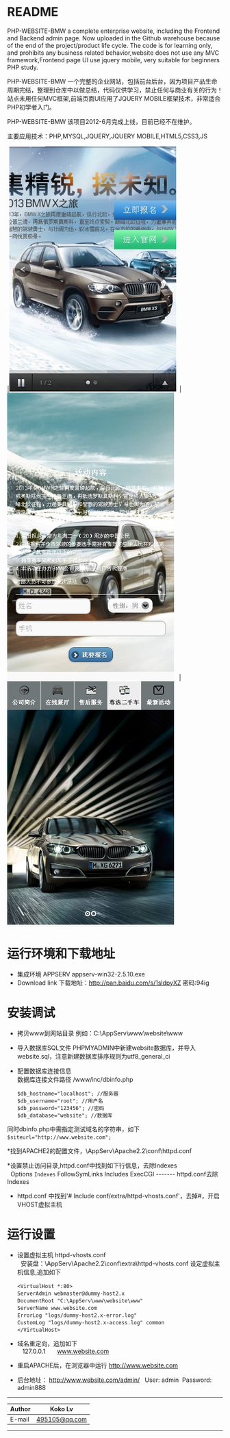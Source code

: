 README
===========================
PHP-WEBSITE-BMW a complete enterprise website, including the Frontend and Backend admin page.  Now uploaded in the Github warehouse because of the end of the project/product life cycle. The code is for learning only, and prohibits any business related behavior,website does not use any MVC framework,Frontend page UI use jquery mobile, very suitable for beginners PHP study.

PHP-WEBSITE-BMW 一个完整的企业网站，包括前台后台，因为项目产品生命周期完结，整理到仓库中以做总结，代码仅供学习，禁止任何与商业有关的行为！
站点未用任何MVC框架,前端页面UI应用了JQUERY MOBILE框架技术，非常适合PHP初学者入门。  

PHP-WEBSITE-BMW 该项目2012-6月完成上线，目前已经不在维护。  

主要应用技术：PHP,MYSQL,JQUERY,JQUERY MOBILE,HTML5,CSS3,JS

|![](https://github.com/Kokolpb/PHP-WEBSITE-BMW/blob/master/1.jpg)  |![](https://github.com/Kokolpb/PHP-WEBSITE-BMW/blob/master/2.jpg)   |![](https://github.com/Kokolpb/PHP-WEBSITE-BMW/blob/master/3.jpg)   


运行环境和下载地址 
===========================
 * 集成环境 APPSERV appserv-win32-2.5.10.exe
 * Download link 下载地址：http://pan.baidu.com/s/1sldpyXZ  密码:94ig

安装调试
===========================
 * 拷贝www到网站目录 例如：C:\AppServ\www\website\www  

 * 导入数据库SQL文件 PHPMYADMIN中新建website数据库，并导入website.sql，注意新建数据库排序规则为utf8_general_ci 
 
 * 配置数据库连接信息  
	 数据库连接文件路径 /www/inc/dbinfo.php  
 
 	`$db_hostname="localhost"; //服务器  `  
	`$db_username="root"; //用户名  `  
	`$db_password="123456"; //密码  `  
	`$db_database="website"; //数据库  `  
  
  同时dbinfo.php中需指定测试域名的字符串，如下  
	`$siteurl="http://www.website.com";`

 *找到APACHE2的配置文件，\AppServ\Apache2.2\conf\httpd.conf   
 
 *设置禁止访问目录,httpd.conf中找到如下行信息，去除Indexes  
	   Options `Indexes` FollowSymLinks Includes ExecCGI ------- httpd.conf去除 Indexes  
	
 * httpd.conf 中找到'# Include conf/extra/httpd-vhosts.conf'，去掉#，开启VHOST虚拟主机  
       
   
运行设置
=========================== 
 
 * 设置虚拟主机 httpd-vhosts.conf  
	   安装盘：\AppServ\Apache2.2\conf\extra\httpd-vhosts.conf 设定虚拟主机信息,追加如下  
 
	`<VirtualHost *:80> `   
		`ServerAdmin webmaster@dummy-host2.x  `  
		`DocumentRoot "C:\AppServ\www\website\www"  `  
		`ServerName www.website.com  `  
		`ErrorLog "logs/dummy-host2.x-error.log"  `  
		`CustomLog "logs/dummy-host2.x-access.log" common  `  
	`</VirtualHost>  `  
	

 * 域名重定向，追加如下  
    127.0.0.1       www.website.com

 * 重启APACHE后，在浏览器中运行 http://www.website.com
 * 后台地址： http://www.website.com/admin/   User: admin  Password: admin888 
****
	
|Author|Koko Lv|
|---|---
|E-mail|495105@qq.com

****
